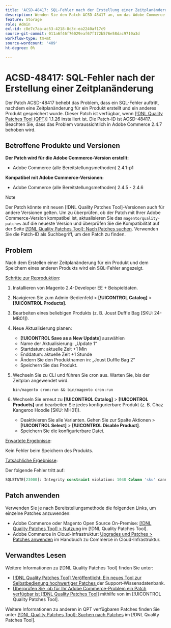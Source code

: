 ```yaml
---
title: 'ACSD-48417: SQL-Fehler nach der Erstellung einer Zeitplanänderung'
description: Wenden Sie den Patch ACSD-48417 an, um das Adobe Commerce-Problem zu beheben, bei dem ein SQL-Fehler auftritt, nachdem eine Zeitplanänderung für ein Produkt erstellt und ein anderes Produkt gespeichert wurde.
feature: Storage
role: Admin
exl-id: c8e7c7aa-ac53-4218-8c3c-ea2240af17c9
source-git-commit: 011a6f46f76029eaf67f172b576e58dac9710a3d
workflow-type: tm+mt
source-wordcount: '409'
ht-degree: 0%

---
```


# ACSD-48417: SQL-Fehler nach der Erstellung einer Zeitplanänderung

Der Patch ACSD-48417 behebt das Problem, dass ein SQL-Fehler auftritt, nachdem eine Zeitplanänderung für ein Produkt erstellt und ein anderes Produkt gespeichert wurde. Dieser Patch ist verfügbar, wenn [[!DNL Quality Patches Tool (QPT)]](https://experienceleague.adobe.com/en/docs/commerce-operations/tools/quality-patches-tool/quality-patches-tool-to-self-serve-quality-patches) 1.1.26 installiert ist. Die Patch-ID ist ACSD-48417. Beachten Sie, dass das Problem voraussichtlich in Adobe Commerce 2.4.7 behoben wird.

## Betroffene Produkte und Versionen

**Der Patch wird für die Adobe Commerce-Version erstellt:**

* Adobe Commerce (alle Bereitstellungsmethoden) 2.4.1-p1

**Kompatibel mit Adobe Commerce-Versionen:**

* Adobe Commerce (alle Bereitstellungsmethoden) 2.4.5 - 2.4.6

>[!NOTE]
>
>Der Patch könnte mit neuen [!DNL Quality Patches Tool]-Versionen auch für andere Versionen gelten. Um zu überprüfen, ob der Patch mit Ihrer Adobe Commerce-Version kompatibel ist, aktualisieren Sie das `magento/quality-patches` auf die neueste Version und überprüfen Sie die Kompatibilität auf der Seite [[!DNL Quality Patches Tool]: Nach Patches suchen](https://experienceleague.adobe.com/tools/commerce-quality-patches/index.html). Verwenden Sie die Patch-ID als Suchbegriff, um den Patch zu finden.

## Problem

Nach dem Erstellen einer Zeitplanänderung für ein Produkt und dem Speichern eines anderen Produkts wird ein SQL-Fehler angezeigt.

<u>Schritte zur Reproduktion</u>:

1. Installieren von Magento 2.4-Developer EE + Beispieldaten.
1. Navigieren Sie zum Admin-Bedienfeld > **[!UICONTROL Catalog]** > **[!UICONTROL Products]**.
1. Bearbeiten eines beliebigen Produkts (z. B. Joust Duffle Bag [SKU: 24-MB01]).
1. Neue Aktualisierung planen:
   * **[!UICONTROL Save as a New Update]** auswählen
   * Name der Aktualisierung: „Update 1“
   * Startdatum: aktuelle Zeit +1 Min
   * Enddatum: aktuelle Zeit +1 Stunde
   * Ändern Sie den Produktnamen in: „Joust Duffle Bag 2“
   * Speichern Sie das Produkt.
1. Wechseln Sie zu CLI und führen Sie cron aus. Warten Sie, bis der Zeitplan angewendet wird.

   ```
   bin/magento cron:run && bin/magento cron:run
   ```

1. Wechseln Sie erneut zu **[!UICONTROL Catalog]** > **[!UICONTROL Products]** und bearbeiten Sie jedes konfigurierbare Produkt (z. B. Chaz Kangeroo Hoodie [SKU: MH01]).

   * Deaktivieren Sie alle Varianten. Gehen Sie zur Spalte Aktionen > **[!UICONTROL Select]** > **[!UICONTROL Disable Product]**.
   * Speichern Sie die konfigurierbare Datei.

<u>Erwartete Ergebnisse</u>:

Kein Fehler beim Speichern des Produkts.

<u>Tatsächliche Ergebnisse</u>:

Der folgende Fehler tritt auf:

```SQL
SQLSTATE[23000]: Integrity constraint violation: 1048 Column 'sku' cannot be null, query was: INSERT INTO `catalog_product_entity` (`entity_id`, `sku`, `row_id`, `created_in`, `updated_in`) VALUES (?, ?, ?, ?, ?)
```

## Patch anwenden

Verwenden Sie je nach Bereitstellungsmethode die folgenden Links, um einzelne Patches anzuwenden:

* Adobe Commerce oder Magento Open Source On-Premise: [[!DNL Quality Patches Tool] > Nutzung](/help/tools/quality-patches-tool/usage.md) im [!DNL Quality Patches Tool].
* Adobe Commerce in Cloud-Infrastruktur: [Upgrades und Patches > Patches anwenden](https://experienceleague.adobe.com/docs/commerce-cloud-service/user-guide/develop/upgrade/apply-patches.html) im Handbuch zu Commerce in Cloud-Infrastruktur.

## Verwandtes Lesen

Weitere Informationen zu [!DNL Quality Patches Tool] finden Sie unter:

* [[!DNL Quality Patches Tool] Veröffentlicht: Ein neues Tool zur Selbstbedienung hochwertiger Patches ](https://experienceleague.adobe.com/en/docs/commerce-operations/tools/quality-patches-tool/quality-patches-tool-to-self-serve-quality-patches) der Support-Wissensdatenbank.
* [Überprüfen Sie, ob für Ihr Adobe Commerce-Problem ein Patch verfügbar ist [!DNL Quality Patches Tool]](/help/tools/quality-patches-tool/patches-available-in-qpt/check-patch-for-magento-issue-with-magento-quality-patches.md) mithilfe von im [!UICONTROL Quality Patches Tool].


Weitere Informationen zu anderen in QPT verfügbaren Patches finden Sie unter [[!DNL Quality Patches Tool]: Suchen nach Patches](https://experienceleague.adobe.com/tools/commerce-quality-patches/index.html) im [!DNL Quality Patches Tool].
